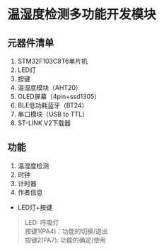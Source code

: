 # 温湿度检测多功能开发模块

## 元器件清单

1. STM32F103C8T6单片机
2. LED灯
3. 按键
4. 温湿度模块（AHT20）
5. OLED屏幕（4pin+ssd1305）
6. BLE低功耗蓝牙（BT24）
7. 串口模块（USB to TTL）
8. ST-LINK V2下载器

## 功能

1. 温湿度检测
2. 时钟
3. 计时器
4. 作者信息
* LED灯+按键
> LED: 呼吸灯   
> 按键1(PA4)：功能的切换/退出   
> 按键2(PA7): 功能的确定/使用   

